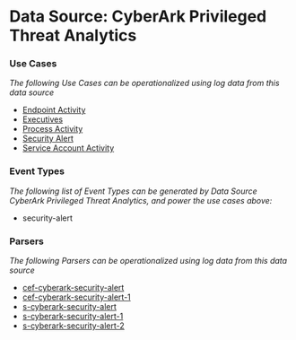 Data Source: CyberArk Privileged Threat Analytics
=================================================

### Use Cases

_The following Use Cases can be operationalized using log data from this data source_

* [Endpoint Activity](usecase_endpoint_activity.md)
* [Executives](usecase_executives.md)
* [Process Activity](usecase_process_activity.md)
* [Security Alert](usecase_security_alert.md)
* [Service Account Activity](usecase_service_account_activity.md)


### Event Types

_The following list of Event Types can be generated by Data Source CyberArk Privileged Threat Analytics, and power the use cases above:_

- security-alert


### Parsers

_The following Parsers can be operationalized using log data from this data source_

* [cef-cyberark-security-alert](parserContent_cef-cyberark-security-alert.md)
* [cef-cyberark-security-alert-1](parserContent_cef-cyberark-security-alert-1.md)
* [s-cyberark-security-alert](parserContent_s-cyberark-security-alert.md)
* [s-cyberark-security-alert-1](parserContent_s-cyberark-security-alert-1.md)
* [s-cyberark-security-alert-2](parserContent_s-cyberark-security-alert-2.md)

